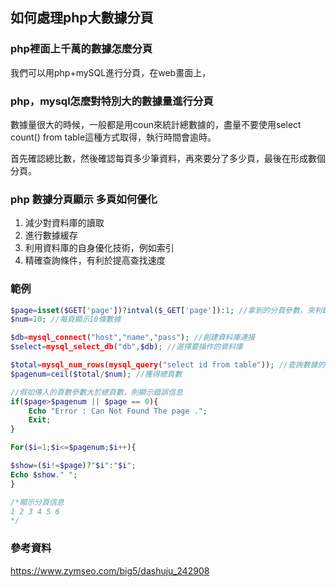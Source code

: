 ## 如何處理php大數據分頁

### **php裡面上千萬的數據怎麼分頁**

我們可以用php+mySQL進行分頁，在web畫面上，

### **php，mysql怎麼對特別大的數據量進行分頁**

數據量很大的時候，一般都是用coun來統計總數據的，盡量不要使用select count() from table這種方式取得，執行時間會逾時。

首先確認總比數，然後確認每頁多少筆資料，再來要分了多少頁，最後在形成數個分頁。

###  **php 數據分頁顯示 多頁如何優化**

1. 減少對資料庫的讀取
2. 進行數據緩存
3. 利用資料庫的自身優化技術，例如索引
4. 精確查詢條件，有利於提高查找速度

### 範例

```php
$page=isset($GET['page'])?intval($_GET['page']):1; //拿到的分頁參數，來判斷顯示是第幾個分頁
$num=10; //每頁顯示10條數據

$db=mysql_connect("host","name","pass"); //創建資料庫連接
$select=mysql_select_db("db",$db); //選擇要操作的資料庫

$total=mysql_num_rows(mysql_query("select id from table")); //查詢數據的總數,id是資料庫中的一個自動賦值的欄位
$pagenum=ceil($total/$num); //獲得總頁數

//假如傳入的頁數參數大於總頁數，則顯示錯誤信息
if($page>$pagenum || $page == 0){
	Echo "Error : Can Not Found The page .";
	Exit;
}

For($i=1;$i<=$pagenum;$i++){

$show=($i!=$page)?"$i":"$i";
Echo $show." ";
}

/*顯示分頁信息
1 2 3 4 5 6
*/


```

### 參考資料

https://www.zymseo.com/big5/dashuju_242908
